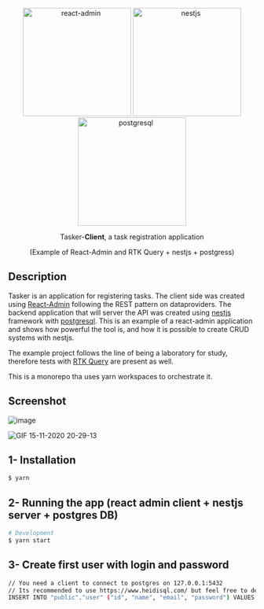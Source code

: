 <p align="center">
  <a href="https://marmelab.com/react-admin/" target="blank"><img src="https://marmelab.com/react-admin/assets/logo_white.png" width="220" alt="react-admin" /></a>
  <a href="http://nestjs.com/" target="blank"><img src="https://docs.nestjs.com/assets/logo-small-gradient.svg" width="220" alt="nestjs" /></a>
  <a href="https://www.postgresql.org/" target="blank"><img src="https://www.postgresql.org/media/img/about/press/elephant.png" width="220" alt="postgresql" /></a>
</p>

<p align="center">Tasker-<strong>Client</strong>, a task registration application</p>
<p align="center">(Example of React-Admin and RTK Query + nestjs + postgress)</p>

## Description

Tasker is an application for registering tasks. The client side was created using [React-Admin](https://marmelab.com/react-admin/Readme.html) following the REST pattern on dataproviders. The backend application that will server the API was created using [nestjs](https://docs.nestjs.com/) framework with [postgresql](https://www.postgresql.org/). This is an example of a react-admin application and shows how powerful the tool is, and how it is possible to create CRUD systems with nestjs.

The example project follows the line of being a laboratory for study, therefore tests with [RTK Query](https://redux-toolkit.js.org/rtk-query/overview) are present as well.

This is a monorepo tha uses yarn workspaces to orchestrate it.

## Screenshot

![image](https://user-images.githubusercontent.com/7409802/123529179-4e44d500-d6c4-11eb-811b-f2b1406cb58b.png)

![GIF 15-11-2020 20-29-13](https://user-images.githubusercontent.com/7409802/99199957-5aa59e80-2781-11eb-9bd6-09e14f9c0981.gif)

## 1- Installation

```bash
$ yarn
```

## 2- Running the app (react admin client + nestjs server + postgres DB)

```bash
# Development
$ yarn start
```

## 3- Create first user with login and password

```bash
// You need a client to connect to postgres on 127.0.0.1:5432
// Its recommended to use https://www.heidisql.com/ but feel free to decide.
INSERT INTO "public"."user" ("id", "name", "email", "password") VALUES (1, 'admin', 'admin@gmail.com', "admin");
```
